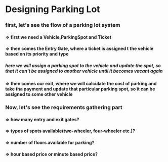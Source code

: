 # Designing Parking Lot

### first, let's see the flow of a parking lot system

#### => first we need a Vehicle,ParkingSpot and Ticket

#### => then comes the Entry Gate, where a ticket is assigned t the vehicle based on its priority and type

##### here we will assign a parking spot to the vehicle and update the spot, so that it can't be assigned to another vehicle until it becomes vacant again

#### => then comes our exit, where we will calculate the cost of parking and take tha payment and update that particular parking  spot, so it can be assigned to some other vehicle

### Now, let's see the requirements gathering part

#### => how many entry and exit gates?

#### => types of spots available(two-wheeler, four-wheeler etc.)?

#### => number of floors available for parking?

#### => hour based price or minute based price?
